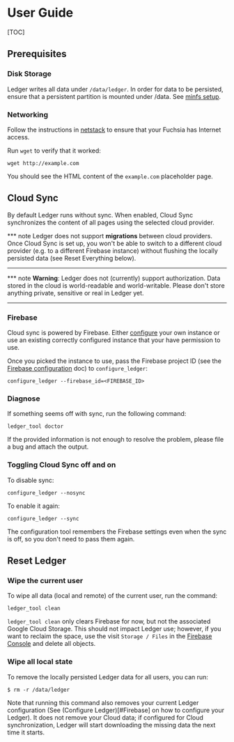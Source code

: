 # User Guide

[TOC]

## Prerequisites

### Disk Storage

Ledger writes all data under `/data/ledger`. In order for data to be persisted,
ensure that a persistent partition is mounted under /data. See [minfs
setup](https://fuchsia.googlesource.com/magenta/+/master/docs/minfs.md).

### Networking

Follow the instructions in
[netstack](https://fuchsia.googlesource.com/netstack/+/d24151e74c745358b102f4f33a3c5f4d720ddc52/README.md)
to ensure that your Fuchsia has Internet access.

Run `wget` to verify that it worked:

```
wget http://example.com
```

You should see the HTML content of the `example.com` placeholder page.

## Cloud Sync

By default Ledger runs without sync. When enabled, Cloud Sync synchronizes the
content of all pages using the selected cloud provider.

*** note
Ledger does not support **migrations** between cloud providers. Once
Cloud Sync is set up, you won't be able to switch to a different cloud provider
(e.g. to a different Firebase instance) without flushing the locally persisted
data (see Reset Everything below).
***

*** note
**Warning**: Ledger does not (currently) support authorization. Data stored in
the cloud is world-readable and world-writable. Please don't store anything
private, sensitive or real in Ledger yet.
***

### Firebase

Cloud sync is powered by Firebase. Either [configure](firebase.md) your own
instance or use an existing correctly configured instance that your have
permission to use.

Once you picked the instance to use, pass the Firebase project ID (see the
[Firebase configuration](firebase.md) doc) to `configure_ledger`:

```
configure_ledger --firebase_id=<FIREBASE_ID>
```

### Diagnose

If something seems off with sync, run the following command:

```
ledger_tool doctor
```

If the provided information is not enough to resolve the problem, please file a
bug and attach the output.

### Toggling Cloud Sync off and on

To disable sync:

```
configure_ledger --nosync
```

To enable it again:

```
configure_ledger --sync
```

The configuration tool remembers the Firebase settings even when the sync is
off, so you don't need to pass them again.

## Reset Ledger

### Wipe the current user
To wipe all data (local and remote) of the current user, run the command:

```
ledger_tool clean
```
`ledger_tool clean` only clears Firebase for now, but not the associated Google
Cloud Storage. This should not impact Ledger use; however, if you want to
reclaim the space, use the visit `Storage / Files` in the [Firebase
Console](https://console.firebase.google.com/) and delete all objects.

### Wipe all local state

To remove the locally persisted Ledger data for all users, you can run:

```
$ rm -r /data/ledger
```

Note that running this command also removes your current Ledger configuration
(See (Configure Ledger)[#Firebase] on how to configure your Ledger). It
does not remove your Cloud data; if configured for Cloud synchronization,
Ledger will start downloading the missing data the next time it starts.

